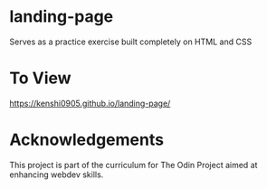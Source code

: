 # landing-page
Serves as a practice exercise built completely on HTML and CSS

# To View
https://kenshi0905.github.io/landing-page/

# Acknowledgements
This project is part of the curriculum for The Odin Project aimed at enhancing webdev skills.